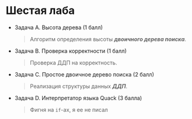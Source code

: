 # Шестая лаба  
* Задача А. Высота дерева (1 балл)
  > Алгоритм определения высоты ***двоичного дерева поиска***.
* Задача В. Проверка корректности (1 балл)
  > Проверка ДДП на корректность.
* Задача С. Простое двоичное дерево поиска (2 балл)
  > Реализация структуры данных ***ДДП***.
* Задача D. Интерпретатор языка Quack (3 балла)
  > Фигня на `if`-ах, я ее не писал
